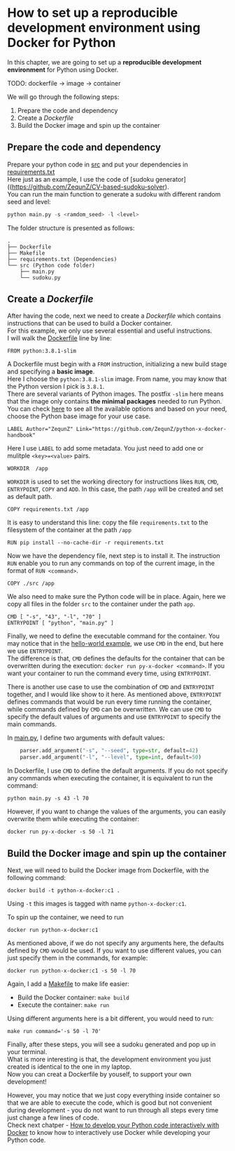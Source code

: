 # How to set up a reproducible development environment using Docker for Python

In this chapter, we are going to set up a **reproducible development environment** for Python using Docker.

TODO: dockerfile -> image -> container

We will go through the following steps:
1. Prepare the code and dependency
2. Create a *Dockerfile*
3. Build the Docker image and spin up the container

## Prepare the code and dependency
Prepare your python code in [src](./src) and put your dependencies in [requirements.txt](./requirements.txt)  
Here just as an example, I use the code of [sudoku generator]((https://github.com/ZequnZ/CV-based-sudoku-solver).  
You can run the main function to generate a sudoku with different random seed and level:
```python
python main.py -s <ramdom_seed> -l <level>
```

The folder structure is presented as follows:

```
.
├── Dockerfile
├── Makefile
├── requirements.txt (Dependencies)
└── src (Python code folder)
    ├── main.py
    └── sudoku.py

```
## Create a *Dockerfile*
After having the code, next we need to create a *Dockerfile* which contains instructions that can be used to build a Docker container.  
For this example, we only use several essential and useful instructions.   
I will walk the [Dockerfile](./Dockerfile) line by line:  
```
FROM python:3.8.1-slim
```
A Dockerfile must begin with a `FROM` instruction, initializing a new build stage and specifying a **basic image**.  
Here I choose the `python:3.8.1-slim` image.
From name, you may know that the Python version I pick is `3.8.1`.  
There are several variants of Python images. The postfix `-slim` here means that the image only contains **the minimal packages** needed to run Python.   
You can check [here](https://hub.docker.com/_/python) to see all the available options and based on your need, choose the Python base image for your use case. 

```
LABEL Author="ZequnZ" Link="https://github.com/ZequnZ/python-x-docker-handbook"
```
Here I use `LABEL` to add some metadata. You just need to add one or mulitple `<key>=<value>` pairs.

```
WORKDIR  /app
```
`WORKDIR` is used to set the working directory for instructions likes `RUN`, `CMD`, `ENTRYPOINT`, `COPY` and `ADD`.
In this case, the path `/app` will be created and set as default path.

```
COPY requirements.txt /app
```
It is easy to understand this line: copy the file `requirements.txt` to the filesystem of the container at the path `/app`

```
RUN pip install --no-cache-dir -r requirements.txt
```
Now we have the dependency file, next step is to install it. 
The instruction `RUN` enable you to run any commands on top of the current image, in the format of `RUN <command>`.

```
COPY ./src /app
```
We also need to make sure the Python code will be in place.
Again, here we copy all files in the folder `src` to the container under the path `app`.

```
CMD [ "-s", "43", "-l", "70" ]
ENTRYPOINT [ "python", "main.py" ]

```
Finally, we need to define the executable command for the container.
You may notice that in the [hello-world example](https://github.com/ZequnZ/python-x-docker-handbook#an-hello-world-example), we use `CMD` in the end, but here we use `ENTRYPOINT`.  
The difference is that, `CMD` defines the defaults for the container that can be overwritten during the execution: `docker run py-x-docker <command>`.
If you want your container to run the command every time, using `ENTRYPOINT`.

There is another use case to use the combination of `CMD` and `ENTRYPOINT` together, and I would like show to it here.
As mentioned above, `ENTRYPOINT` defines commands that would be run every time running the container,
while commands defined by `CMD` can be overwritten.
We can use `CMD` to specify the default values of arguments and use `ENTRYPOINT` to specify the main commands.

In [main.py](./src/main.py), I define two arguments with default values:
```python
    parser.add_argument("-s", "--seed", type=str, default=42)
    parser.add_argument("-l", "--level", type=int, default=50)
```
In Dockerfile, I use `CMD` to define the default arguments. If you do not specify any commands when executing the container, it is equivalent to run the command:
```
python main.py -s 43 -l 70
```
However, if you want to change the values of the arguments, you can easily overwrite them while executing the container:
```
docker run py-x-docker -s 50 -l 71
```

## Build the Docker image and spin up the container

Next, we will need to build the Docker image from Dockerfile, with the following command:
```
docker build -t python-x-docker:c1 .
```
Using `-t` this images is tagged with name `python-x-docker:c1`.  

To spin up the container, we need to run 
```
docker run python-x-docker:c1 
```
As mentioned above, if we do not specify any arguments here, the defaults defined by `CMD` would be used.
If you want to use different values, you can just specify them in the commands, for example:
```
docker run python-x-docker:c1 -s 50 -l 70
```
Again, I add a [Makefile](./Makefile) to make life easier: 
- Build the Docker container: `make build`  
- Execute the container: `make run`

Using different arguments here is a bit different, you would need to run:
```
make run command='-s 50 -l 70'
```

Finally, after these steps, you will see a sudoku generated and pop up in your terminal.  
What is more interesting is that, the development environment you just created is identical to the one in my laptop.  
Now you can creat a Dockerfile by youself, to support your own development!

However, you may notice that we just copy everything inside container so that we are able to execute the code,
which is good but not convenient during development - you do not want to run through all steps every time just change a few lines of code.  
Check next chatper - [How to develop your Python code interactively with Docker](../interactively-running) to know how to interactively use Docker while developing your Python code.


